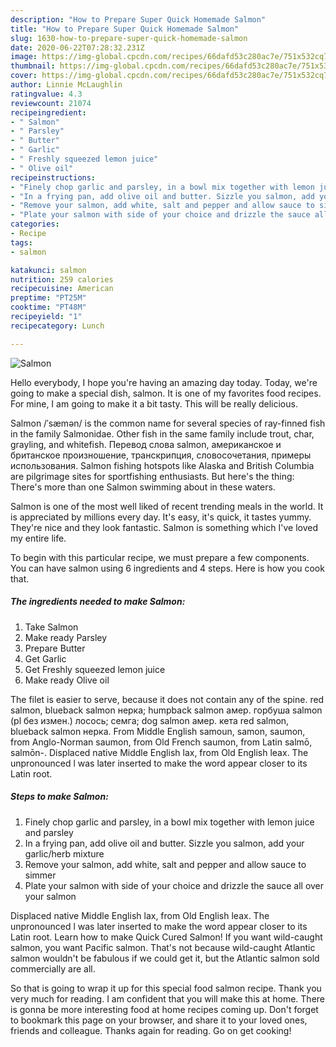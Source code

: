 ```yaml
---
description: "How to Prepare Super Quick Homemade Salmon"
title: "How to Prepare Super Quick Homemade Salmon"
slug: 1630-how-to-prepare-super-quick-homemade-salmon
date: 2020-06-22T07:28:32.231Z
image: https://img-global.cpcdn.com/recipes/66dafd53c280ac7e/751x532cq70/salmon-recipe-main-photo.jpg
thumbnail: https://img-global.cpcdn.com/recipes/66dafd53c280ac7e/751x532cq70/salmon-recipe-main-photo.jpg
cover: https://img-global.cpcdn.com/recipes/66dafd53c280ac7e/751x532cq70/salmon-recipe-main-photo.jpg
author: Linnie McLaughlin
ratingvalue: 4.3
reviewcount: 21074
recipeingredient:
- " Salmon"
- " Parsley"
- " Butter"
- " Garlic"
- " Freshly squeezed lemon juice"
- " Olive oil"
recipeinstructions:
- "Finely chop garlic and parsley, in a bowl mix together with lemon juice and parsley"
- "In a frying pan, add olive oil and butter. Sizzle you salmon, add your garlic/herb mixture"
- "Remove your salmon, add white, salt and pepper and allow sauce to simmer"
- "Plate your salmon with side of your choice and drizzle the sauce all over your salmon"
categories:
- Recipe
tags:
- salmon

katakunci: salmon 
nutrition: 259 calories
recipecuisine: American
preptime: "PT25M"
cooktime: "PT48M"
recipeyield: "1"
recipecategory: Lunch

---
```



![Salmon](https://img-global.cpcdn.com/recipes/66dafd53c280ac7e/751x532cq70/salmon-recipe-main-photo.jpg)

Hello everybody, I hope you're having an amazing day today. Today, we're going to make a special dish, salmon. It is one of my favorites food recipes. For mine, I am going to make it a bit tasty. This will be really delicious.

Salmon /ˈsæmən/ is the common name for several species of ray-finned fish in the family Salmonidae. Other fish in the same family include trout, char, grayling, and whitefish. Перевод слова salmon, американское и британское произношение, транскрипция, словосочетания, примеры использования. Salmon fishing hotspots like Alaska and British Columbia are pilgrimage sites for sportfishing enthusiasts. But here&#39;s the thing: There&#39;s more than one Salmon swimming about in these waters.

Salmon is one of the most well liked of recent trending meals in the world. It is appreciated by millions every day. It's easy, it's quick, it tastes yummy. They're nice and they look fantastic. Salmon is something which I've loved my entire life.


To begin with this particular recipe, we must prepare a few components. You can have salmon using 6 ingredients and 4 steps. Here is how you cook that.

<!--inarticleads1-->

##### The ingredients needed to make Salmon:

1. Take  Salmon
1. Make ready  Parsley
1. Prepare  Butter
1. Get  Garlic
1. Get  Freshly squeezed lemon juice
1. Make ready  Olive oil


The filet is easier to serve, because it does not contain any of the spine. red salmon, blueback salmon нерка; humpback salmon амер. горбуша salmon (pl без измен.) лосось; семга; dog salmon амер. кета red salmon, blueback salmon нерка. From Middle English samoun, samon, saumon, from Anglo-Norman saumon, from Old French saumon, from Latin salmō, salmōn-. Displaced native Middle English lax, from Old English leax. The unpronounced l was later inserted to make the word appear closer to its Latin root. 

<!--inarticleads2-->

##### Steps to make Salmon:

1. Finely chop garlic and parsley, in a bowl mix together with lemon juice and parsley
1. In a frying pan, add olive oil and butter. Sizzle you salmon, add your garlic/herb mixture
1. Remove your salmon, add white, salt and pepper and allow sauce to simmer
1. Plate your salmon with side of your choice and drizzle the sauce all over your salmon


Displaced native Middle English lax, from Old English leax. The unpronounced l was later inserted to make the word appear closer to its Latin root. Learn how to make Quick Cured Salmon! If you want wild-caught salmon, you want Pacific salmon. That&#39;s not because wild-caught Atlantic salmon wouldn&#39;t be fabulous if we could get it, but the Atlantic salmon sold commercially are all. 

So that is going to wrap it up for this special food salmon recipe. Thank you very much for reading. I am confident that you will make this at home. There is gonna be more interesting food at home recipes coming up. Don't forget to bookmark this page on your browser, and share it to your loved ones, friends and colleague. Thanks again for reading. Go on get cooking!
